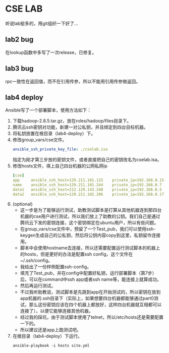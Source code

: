 # CSE LAB

听说lab挺多的，用git组织一下好了...

## lab2 bug

在lookup函数中多写了一次release，已修复。

## lab3 bug

rpc一致性在返回值，而不在引用传参，所以不能用引用传参做返回。

## lab4 deploy

Ansible写了一个部署脚本，使用方法如下：

  1. 下载hadoop-2.8.5.tar.gz，放在roles/hadoop/files目录下。
  2. 腾讯云ssh密钥对功能，新建一对公私钥，并且绑定到四台目标机器。
  3. 将私钥放置在根目录（lab4-deploy）下。
  4. 修改group_vars/cse文件。
        ``` yml
        ansible_ssh_private_key_file: ./cselab.isa
        ```
        指定为刚才第三步放的密钥文件，或者直接把自己的密钥改名为cselab.isa。
  5. 修改hosts文件，填上自己四台机器的公网私网ip
        ``` yml
        [cse]
        app     ansible_ssh_host=129.211.101.125    private_ip=192.168.0.15
        name    ansible_ssh_host=129.211.101.244    private_ip=192.168.0.7
        data1   ansible_ssh_host=212.129.143.248    private_ip=192.168.0.5
        data2   ansible_ssh_host=129.211.102.206    private_ip=192.168.0.17
        ```
  6. (optional)  
        - 这一步是为了能够运行测试，助教测试脚本是打算从其他机器连到那四台机器的cse用户进行测试，所以我们放上了助教的公钥。我们自己是通过腾讯云下发的密钥连接，这个密钥绑定在ubuntu用户，所以有些问题。
        - 在group_vars/cse文件中，预留了一个Test_pub，我们可以使用ssh-keygen生成自己的公私钥，然后将公钥内容copy到这里，私钥留作连接用。
        - 脚本中会使用hostname去连接，所以还需要配置运行测试脚本的机器上的hosts，但是更好的办法是配置ssh config，这个文件在~/.ssh/config。
        - 我给出了一份样例配置ssh-config。
        - 填充了Test_pub，并在config中配置好私钥，运行部署脚本（第7步）后，可以在command中ssh app或者ssh name等，能连接上就算成功。
        - 然后再运行测试。
        - 不过我听助教说，测试脚本是先跳到app在开始测试的，所以密钥在放到app机器的.ssh目录下（实际上，如果想要四台机器都能够通过part0测试，那么这份密钥应该在四个机器上都放好，这样四台机器就互相都可以连接了），以便它能够连接其他机器。
        - 经过我的踩坑，由于测试脚本使用了telnet，所以/etc/hosts还是需要配置一下的。
        - 所以建议还是app上跑测试吧。
  7. 在根目录（lab4-deploy）下运行。
        ``` shell
        ansible-playbook -i hosts site.yml
        ```
